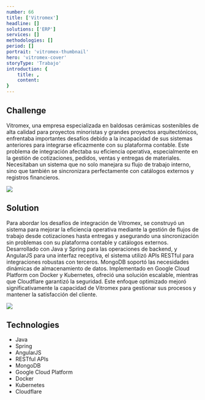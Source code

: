 ```yaml
---
number: 66
title: ['Vitromex']
headline: []
solutions: ['ERP']
services: []
methodologies: []
period: []
portrait: 'vitromex-thumbnail'
hero: 'vitromex-cover'
storyType: 'Trabajo'
introduction: {
    title: ,
    content: 
}
---
```


## Challenge

Vitromex, una empresa especializada en baldosas cerámicas sostenibles de alta calidad para proyectos minoristas y grandes proyectos arquitectónicos, enfrentaba importantes desafíos debido a la incapacidad de sus sistemas anteriores para integrarse eficazmente con su plataforma contable. Este problema de integración afectaba su eficiencia operativa, especialmente en la gestión de cotizaciones, pedidos, ventas y entregas de materiales. Necesitaban un sistema que no solo manejara su flujo de trabajo interno, sino que también se sincronizara perfectamente con catálogos externos y registros financieros.

![](/work/vitromex-figure-01.jpg)

## Solution

Para abordar los desafíos de integración de Vitromex, se construyó un sistema para mejorar la eficiencia operativa mediante la gestión de flujos de trabajo desde cotizaciones hasta entregas y asegurando una sincronización sin problemas con su plataforma contable y catálogos externos. Desarrollado con Java y Spring para las operaciones de backend, y AngularJS para una interfaz receptiva, el sistema utilizó APIs RESTful para integraciones robustas con terceros. MongoDB soportó las necesidades dinámicas de almacenamiento de datos. Implementado en Google Cloud Platform con Docker y Kubernetes, ofreció una solución escalable, mientras que Cloudflare garantizó la seguridad. Este enfoque optimizado mejoró significativamente la capacidad de Vitromex para gestionar sus procesos y mantener la satisfacción del cliente.

![](/work/vitromex-figure-02.jpg)

## Technologies

* Java
* Spring
* AngularJS
* RESTful APIs
* MongoDB
* Google Cloud Platform
* Docker
* Kubernetes
* Cloudflare